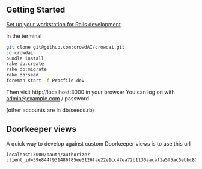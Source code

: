 ## Getting Started

[Set up your workstation for Rails development](https://gorails.com/setup/osx/10.13-high-sierra)

In the terminal

```bash
git clone git@github.com:crowdAI/crowdai.git
cd crowdai
bundle install
rake db:create
rake db:migrate
rake db:seed
foreman start -f Procfile.dev
```

Then visit http://localhost:3000 in your browser
You can log on with admin@example.com / password

(other accounts are in db/seeds.rb)


## Doorkeeper views

A quick way to develop against custom Doorkeeper views is to use this url

```
localhost:3000/oauth/authorize?client_id=39e844f931486f85ee5126fae22e1cc47ea72b1130aacaf1a5f5ac5ebbc80499&redirect_uri=https%3A%2F%2Fgitlab.crowdai.org%2Fusers%2Fauth%2Foauth2_generic%2Fcallback&response_type=code&state=db3eaa9d07f634649105862f5f3c12444583056869f781c9
```
